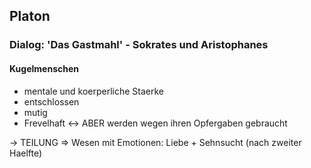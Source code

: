 ## Platon
### Dialog: 'Das Gastmahl' - Sokrates und Aristophanes
#### Kugelmenschen
- mentale und koerperliche Staerke
- entschlossen
- mutig
- Frevelhaft <-> ABER werden wegen ihren Opfergaben gebraucht

-> TEILUNG
=> Wesen mit Emotionen: Liebe + Sehnsucht (nach zweiter Haelfte)